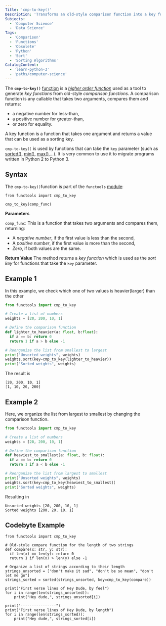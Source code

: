 ```yaml
---
Title: 'cmp-to-key()'
Description: 'Transforms an old-style comparison function into a key function, which will be used as the key argument in functions that take this parameter.'
Subjects:
  - 'Computer Science'
  - 'Data Science'
Tags:
  - 'Comparison'
  - 'Functions'
  - 'Obsolete'
  - 'Python'
  - 'Sort'
  - 'Sorting Algorithms'
CatalogContent: 
  - 'learn-python-3'
  - 'paths/computer-science'
---
```

The **`cmp-to-key()`** [function](https://www.codecademy.com/resources/docs/python/functions) is a _[higher order function](https://www.codecademy.com/resources/docs/python/functions#:~:text=Higher%2DOrder%20Functions)_ used as a tool to generate _key functions_ from old-style _comparison functions_. A comparison function is any callable that takes two arguments, compares them and returns:

  - a negative number for less-than, 
  - a positive number for greater-than, 
  - or zero for equality. 

A key function is a function that takes one argument and returns a value that can be used as a sorting key.

`cmp-to-key()` is used by functions that can take the `key` parameter (such as [sorted()](https://www.codecademy.com/resources/docs/python/built-in-functions/sorted), [min()](https://www.codecademy.com/resources/docs/python/built-in-functions/min), [max()](https://www.codecademy.com/resources/docs/python/built-in-functions/max),...). It is very common to use it to migrate programs written in Python 2 to Python 3.

## Syntax

The `cmp-to-key()`function is part of the `functools` [module](https://www.codecademy.com/resources/docs/python/modules):

```pseudo
from functools import cmp_to_key

cmp_to_key(comp_func)
```

**Parameters** 

`comp_func`: This is a function that takes two arguments and compares them, returning:
  - A _negative number_, if the first value is less than the second,
  - A _positive number_, if the first value is more than the second,
  - _Zero_, if both values are the same.

**Return Value**
The method returns a _key function_ which is used as the _sort key_ for functions that take the `key` parameter.


## Example 1
In this example, we check which one of two values is heavier(larger) than the other

```py
from functools import cmp_to_key

# Create a list of numbers
weights = [20, 200, 10, 1]

# Define the comparison function
def lighter_to_heavier(a: float, b:float):
  if a == b: return 0
  return 1 if a > b else -1

# Reorganize the list from smallest to largest
print("Unsorted weights", weights)
weights.sort(key=cmp_to_key(lighter_to_heavier))
print("Sorted weights", weights)
```

The result is
```shell
[20, 200, 10, 1]
[1, 10, 20, 200]
```

## Example 2
Here, we organize the list from largest to smallest by changing the comparison function.

```py
from functools import cmp_to_key

# Create a list of numbers
weights = [20, 200, 10, 1]

# Define the comparison function
def heaviest_to_smallest(a: float, b: float):
  if a == b: return 0
  return 1 if a < b else -1

# Reorganize the list from largest to smallest
print("Unsorted weights", weights)
weights.sort(key=cmp_to_key(heaviest_to_smallest))
print("Sorted weights", weights)
```

Resulting in
```shell
Unsorted weights [20, 200, 10, 1]
Sorted weights [200, 20, 10, 1]
```

## Codebyte Example
```codebyte/python
from functools import cmp_to_key

# Old-style compare function for the length of two strings
def compare(x: str, y: str):
  if len(x) == len(y): return 0
  return 1 if len(x) > len(y) else -1

# Organize a list of strings according to their length
strings_unsorted = ["don't make it sad", "don't be so mean", "don't let me go"]
strings_sorted = sorted(strings_unsorted, key=cmp_to_key(compare))

print("First verse lines of Hey Dude, by feel")
for i in range(len(strings_unsorted)):
    print("Hey dude,", strings_unsorted[i])

print("----------------")
print("First verse lines of Hey Dude, by length")
for i in range(len(strings_sorted)):
    print("Hey dude,", strings_sorted[i])
```
